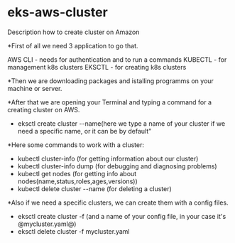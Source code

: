 # eks-aws-cluster

Description how to create cluster on Amazon

*First of all we need 3 application to go that.

AWS CLI - needs for authentication and to run a commands
KUBECTL - for management k8s clusters
EKSCTL - for creating k8s clusters

*Then we are downloading packages and istalling programms on your machine or server.

*After that we are opening your Terminal and typing a command for a creating cluster on AWS. 
- eksctl create cluster --name(here we type a name of your cluster if we need a specific name, or it can be by default"

*Here some commands to work with a cluster:

- kubectl cluster-info (for getting information about our cluster)
- kubectl cluster-info dump (for debugging and diagnosing problems)
- kubectl get nodes (for getting info about nodes(name,status,roles,ages,versions))
- kubectl delete cluster --name (for deleting a cluster)

*Also if we need a specific clusters, we can create them with a config files.

- eksctl create cluster -f (and a name of your config file, in your case it's @mycluster.yaml@)
- eksctl delete cluster -f mycluster.yaml
